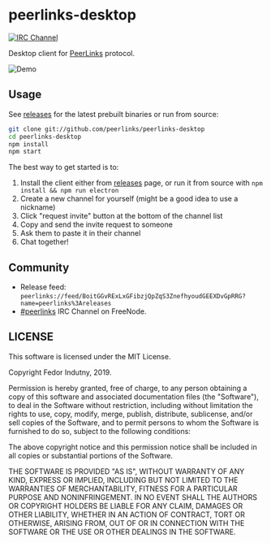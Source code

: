 # peerlinks-desktop
[![IRC Channel](https://img.shields.io/badge/IRC-%23peerlinks-1e72ff.svg?style=flat)][comm-irc]

Desktop client for [PeerLinks][] protocol.

![Demo](https://raw.githubusercontent.com/peerlinks/peerlinks-desktop/master/Artwork/desktop-demo.gif)

## Usage

See [releases][] for the latest prebuilt binaries or run from source:
```sh
git clone git://github.com/peerlinks/peerlinks-desktop
cd peerlinks-desktop
npm install
npm start
```

The best way to get started is to:
1. Install the client either from [releases][] page, or run it from source
with `npm install && npm run electron`
2. Create a new channel for yourself (might be a good idea to use a nickname)
3. Click "request invite" button at the bottom of the channel list
4. Copy and send the invite request to someone
5. Ask them to paste it in their channel
6. Chat together!

## Community

* Release feed: `peerlinks://feed/BoitGGvRExLxGFibzjQpZqS3ZnefhyoudGEEXDvGpRRG?name=peerlinks%3Areleases`
* [#peerlinks][comm-irc] IRC Channel on FreeNode.

## LICENSE

This software is licensed under the MIT License.

Copyright Fedor Indutny, 2019.

Permission is hereby granted, free of charge, to any person obtaining a
copy of this software and associated documentation files (the
"Software"), to deal in the Software without restriction, including
without limitation the rights to use, copy, modify, merge, publish,
distribute, sublicense, and/or sell copies of the Software, and to permit
persons to whom the Software is furnished to do so, subject to the
following conditions:

The above copyright notice and this permission notice shall be included
in all copies or substantial portions of the Software.

THE SOFTWARE IS PROVIDED "AS IS", WITHOUT WARRANTY OF ANY KIND, EXPRESS
OR IMPLIED, INCLUDING BUT NOT LIMITED TO THE WARRANTIES OF
MERCHANTABILITY, FITNESS FOR A PARTICULAR PURPOSE AND NONINFRINGEMENT. IN
NO EVENT SHALL THE AUTHORS OR COPYRIGHT HOLDERS BE LIABLE FOR ANY CLAIM,
DAMAGES OR OTHER LIABILITY, WHETHER IN AN ACTION OF CONTRACT, TORT OR
OTHERWISE, ARISING FROM, OUT OF OR IN CONNECTION WITH THE SOFTWARE OR THE
USE OR OTHER DEALINGS IN THE SOFTWARE.

[peerlinks]: https://github.com/peerlinks/peerlinks
[releases]: https://github.com/peerlinks/peerlinks-desktop/releases
[comm-irc]: https://www.irccloud.com/invite?channel=%23peerlinks&hostname=irc.freenode.net&port=6697&ssl=1
